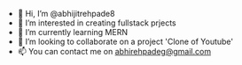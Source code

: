 - 👋 Hi, I’m @abhijitrehpade8
- 👀 I’m interested in creating fullstack prjects
- 🌱 I’m currently learning MERN
- 💞️ I’m looking to collaborate on a project 'Clone of Youtube'
- 📫 You can contact me on abhirehpadeg@gmail.com

<!---
abhijitrehpade8/abhijitrehpade8 is a ✨ special ✨ repository because its `README.md` (this file) appears on your GitHub profile.
You can click the Preview link to take a look at your changes.
--->
